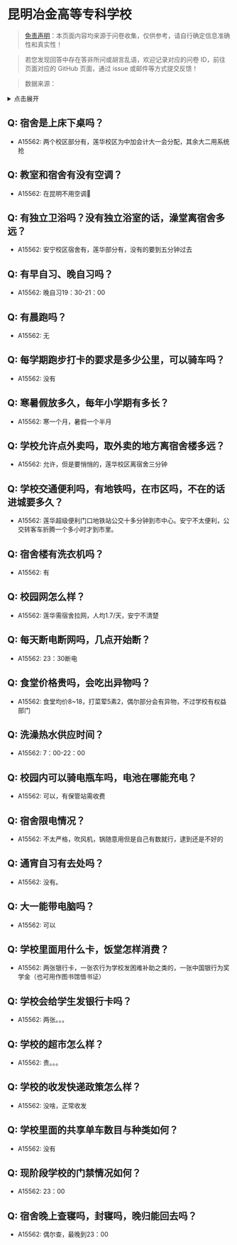 # 昆明冶金高等专科学校

> [免责声明](https://colleges.chat/#_3)：本页面内容均来源于问卷收集，仅供参考，请自行确定信息准确性和真实性！

> 若您发现回答中存在答非所问或胡言乱语，欢迎记录对应的问卷 ID，前往页面对应的 GitHub 页面，通过 issue 或邮件等方式提交反馈！

> 数据来源：

<details><summary>点击展开</summary>
<ul>
<li>A15562: 1020204134@qq.com (2022 年 07 月)</li>
</ul>
</details>

## Q: 宿舍是上床下桌吗？

- A15562: 两个校区部分有，莲华校区为中加会计大一会分配，其余大二用系统抢

## Q: 教室和宿舍有没有空调？

- A15562: 在昆明不用空调🌚

## Q: 有独立卫浴吗？没有独立浴室的话，澡堂离宿舍多远？

- A15562: 安宁校区宿舍有，莲华部分有，没有的要到五分钟过去

## Q: 有早自习、晚自习吗？

- A15562: 晚自习19：30-21：00

## Q: 有晨跑吗？

- A15562: 无

## Q: 每学期跑步打卡的要求是多少公里，可以骑车吗？

- A15562: 没有

## Q: 寒暑假放多久，每年小学期有多长？

- A15562: 寒一个月，暑假一个半月

## Q: 学校允许点外卖吗，取外卖的地方离宿舍楼多远？

- A15562: 允许，但是要悄悄的，莲华校区离宿舍三分钟

## Q: 学校交通便利吗，有地铁吗，在市区吗，不在的话进城要多久？

- A15562: 莲华超级便利门口地铁站公交十多分钟到市中心。安宁不太便利，公交转客车折腾一个多小时才到市里。

## Q: 宿舍楼有洗衣机吗？

- A15562: 有

## Q: 校园网怎么样？

- A15562: 莲华需宿舍拉网，人均1.7/天，安宁不清楚

## Q: 每天断电断网吗，几点开始断？

- A15562: 23：30断电

## Q: 食堂价格贵吗，会吃出异物吗？

- A15562: 食堂均价8\~18，打菜荤5素2，偶尔部分会有异物，不过学校有权益部门

## Q: 洗澡热水供应时间？

- A15562: 7：00-22：00

## Q: 校园内可以骑电瓶车吗，电池在哪能充电？

- A15562: 可以，有保管站需收费

## Q: 宿舍限电情况？

- A15562: 不太严格，吹风机，锅随意用但是自己有数就行，逮到还是不好的

## Q: 通宵自习有去处吗？

- A15562: 没有。

## Q: 大一能带电脑吗？

- A15562: 可以

## Q: 学校里面用什么卡，饭堂怎样消费？

- A15562: 两张银行卡，一张农行为学校发困难补助之类的，一张中国银行为奖学金（也可用作图书馆借书证）

## Q: 学校会给学生发银行卡吗？

- A15562: 两张。。。

## Q: 学校的超市怎么样？

- A15562: 贵。。。

## Q: 学校的收发快递政策怎么样？

- A15562: 没啥，正常收发

## Q: 学校里面的共享单车数目与种类如何？

- A15562: 没有

## Q: 现阶段学校的门禁情况如何？

- A15562: 23：00

## Q: 宿舍晚上查寝吗，封寝吗，晚归能回去吗？

- A15562: 偶尔查，最晚到23：00


